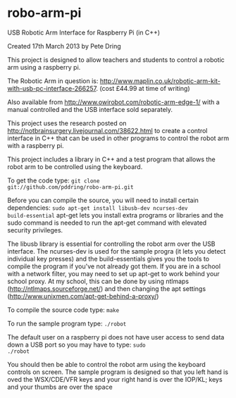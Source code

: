 robo-arm-pi
===========

USB Robotic Arm Interface for Raspberry Pi (in C++)

Created 17th March 2013 by Pete Dring

This project is designed to allow teachers and students to control a robotic arm using a raspberry pi.

The Robotic Arm in question is: http://www.maplin.co.uk/robotic-arm-kit-with-usb-pc-interface-266257. (cost £44.99 at time of writing)

Also available from http://www.owirobot.com/robotic-arm-edge-1/ with a manual controlled and the USB interface sold separately.

This project uses the research posted on http://notbrainsurgery.livejournal.com/38622.html
to create a control interface in C++ that can be used in other programs to control the robot arm with a raspberry pi.

This project includes a library in C++ and a test program that allows the robot arm to be controlled using the keyboard.

To get the code type:
   <code>git clone git://github.com/pddring/robo-arm-pi.git</code>
   
Before you can compile the source, you will need to install certain dependencies:
   <code>sudo apt-get install libusb-dev ncurses-dev build-essential</code>
apt-get lets you install extra programs or libraries and the sudo command is needed to run the apt-get command with elevated security privileges.

The libusb library is essential for controlling the robot arm over the USB interface. The ncurses-dev is used for the sample progra (it lets you detect individual key presses) and the build-essentials gives you the tools to compile the program if you've not already got them.
If you are in a school with a network filter, you may need to set up apt-get to work behind your school proxy. At my school, this can be done by using ntlmaps (http://ntlmaps.sourceforge.net/) and then changing the apt settings (http://www.unixmen.com/apt-get-behind-a-proxy/)   

To compile the source code type:
   <code>make</code>
   
To run the sample program type:
   <code>./robot</code>
   
The default user on a raspberry pi does not have user access to send data down a USB port so you may have to type:
   <code>sudo ./robot</code>
   
You should then be able to control the robot arm using the keyboard controls on screen.
The sample program is designed so that you left hand is oved the WSX/CDE/VFR keys and your right hand is over the IOP/KL; keys and your thumbs are over the space





